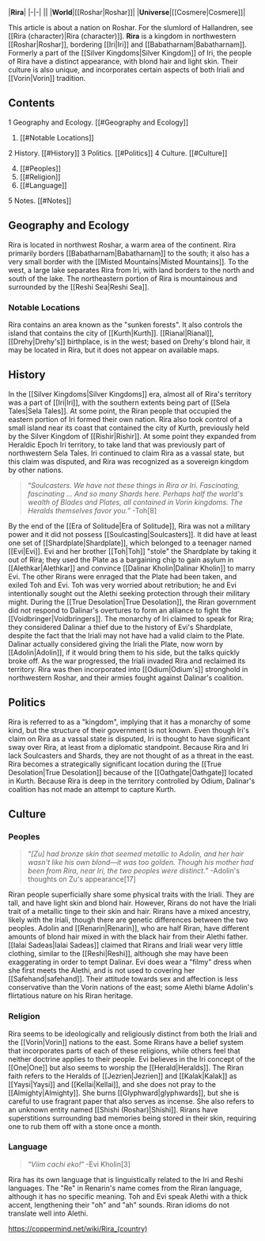 |**Rira**|
|-|-|
||
|**World**|[[Roshar\|Roshar]]|
|**Universe**|[[Cosmere\|Cosmere]]|

This article is about a nation on Roshar. For the slumlord of Hallandren, see [[Rira (character)\|Rira (character)]].
**Rira** is a kingdom in northwestern [[Roshar\|Roshar]], bordering [[Iri\|Iri]] and [[Babatharnam\|Babatharnam]]. Formerly a part of the [[Silver Kingdoms\|Silver Kingdom]] of Iri, the people of Rira have a distinct appearance, with blond hair and light skin. Their culture is also unique, and incorporates certain aspects of both Iriali and [[Vorin\|Vorin]] tradition.

## Contents

1 Geography and Ecology. [[#Geography and Ecology]] 

1. [[#Notable Locations]] 


2 History. [[#History]] 
3 Politics. [[#Politics]] 
4 Culture. [[#Culture]] 

4. [[#Peoples]] 
4. [[#Religion]] 
4. [[#Language]] 


5 Notes. [[#Notes]] 


## Geography and Ecology
Rira is located in northwest Roshar, a warm area of the continent. Rira primarily borders [[Babatharnam\|Babatharnam]] to the south; it also has a very small border with the [[Misted Mountains\|Misted Mountains]]. To the west, a large lake separates Rira from Iri, with land borders to the north and south of the lake. The northeastern portion of Rira is mountainous and surrounded by the [[Reshi Sea\|Reshi Sea]].

### Notable Locations
Rira contains an area known as the "sunken forests". It also controls the island that contains the city of [[Kurth\|Kurth]]. [[Rianal\|Rianal]], [[Drehy\|Drehy's]] birthplace, is in the west; based on Drehy's blond hair, it may be located in Rira, but it does not appear on available maps.

## History
In the [[Silver Kingdoms\|Silver Kingdoms]] era, almost all of Rira's territory was a part of [[Iri\|Iri]], with the southern extents being part of [[Sela Tales\|Sela Tales]]. At some point, the Riran people that occupied the eastern portion of Iri formed their own nation. Rira also took control of a small island near its coast that contained the city of Kurth, previously held by the Silver Kingdom of [[Rishir\|Rishir]]. At some point they expanded from Heraldic Epoch Iri territory, to take land that was previously part of northwestern Sela Tales.
Iri continued to claim Rira as a vassal state, but this claim was disputed, and Rira was recognized as a sovereign kingdom by other nations.

>“*Soulcasters. We have not these things in Rira or Iri. Fascinating, fascinating ... And so many Shards here. Perhaps half the world's wealth of Blades and Plates, all contained in Vorin kingdoms. The Heralds themselves favor you.*”
\-Toh[8]

By the end of the [[Era of Solitude\|Era of Solitude]], Rira was not a military power and it did not possess [[Soulcasting\|Soulcasters]]. It did have at least one set of [[Shardplate\|Shardplate]], which belonged to a teenager named [[Evi\|Evi]]. Evi and her brother [[Toh\|Toh]] "stole" the Shardplate by taking it out of Rira; they used the Plate as a bargaining chip to gain asylum in [[Alethkar\|Alethkar]] and convince [[Dalinar Kholin\|Dalinar Kholin]] to marry Evi. The other Rirans were enraged that the Plate had been taken, and exiled Toh and Evi. Toh was very worried about retribution; he and Evi intentionally sought out the Alethi seeking protection through their military might.
During the [[True Desolation\|True Desolation]], the Riran government did not respond to Dalinar's overtures to form an alliance to fight the [[Voidbringer\|Voidbringers]]. The monarchy of Iri claimed to speak for Rira; they considered Dalinar a thief due to the history of Evi's Shardplate, despite the fact that the Iriali may not have had a valid claim to the Plate. Dalinar actually considered giving the Iriali the Plate, now worn by [[Adolin\|Adolin]], if it would bring them to his side, but the talks quickly broke off.
As the war progressed, the Iriali invaded Rira and reclaimed its territory. Rira was then incorporated into [[Odium\|Odium's]] stronghold in northwestern Roshar, and their armies fought against Dalinar's coalition.

## Politics
Rira is referred to as a "kingdom", implying that it has a monarchy of some kind, but the structure of their government is not known. Even though Iri's claim on Rira as a vassal state is disputed, Iri is thought to have significant sway over Rira, at least from a diplomatic standpoint. Because Rira and Iri lack Soulcasters and Shards, they are not thought of as a threat in the east.
Rira becomes a strategically significant location during the [[True Desolation\|True Desolation]] because of the [[Oathgate\|Oathgate]] located in Kurth. Because Rira is deep in the territory controlled by Odium, Dalinar's coalition has not made an attempt to capture Kurth.

## Culture
### Peoples
>“*[Zu] had bronze skin that seemed metallic to Adolin, and her hair wasn't like his own blond—it was too golden. Though his mother had been from Rira, near Iri, the two peoples were distinct.*”
\-Adolin's thoughts on Zu's appearance[17]


Riran people superficially share some physical traits with the Iriali. They are tall, and have light skin and blond hair. However, Rirans do not have the Iriali trait of a metallic tinge to their skin and hair. Rirans have a mixed ancestry, likely with the Iriali, though there are genetic differences between the two peoples. Adolin and [[Renarin\|Renarin]], who are half Riran, have different amounts of blond hair mixed in with the black hair from their Alethi father.
[[Ialai Sadeas\|Ialai Sadeas]] claimed that Rirans and Iriali wear very little clothing, similar to the [[Reshi\|Reshi]], although she may have been exaggerating in order to tempt Dalinar. Evi does wear a "filmy" dress when she first meets the Alethi, and is not used to covering her [[Safehand\|safehand]]. Their attitude towards sex and affection is less conservative than the Vorin nations of the east; some Alethi blame Adolin's flirtatious nature on his Riran heritage.

### Religion
Rira seems to be ideologically and religiously distinct from both the Iriali and the [[Vorin\|Vorin]] nations to the east. Some Rirans have a belief system that incorporates parts of each of these religions, while others feel that neither doctrine applies to their people.
Evi believes in the Iri concept of the [[One\|One]] but also seems to worship the [[Herald\|Heralds]]. The Riran faith refers to the Heralds of [[Jezrien\|Jezrien]] and [[Kalak\|Kalak]] as [[Yaysi\|Yaysi]] and [[Kellai\|Kellai]], and she does not pray to the [[Almighty\|Almighty]]. She burns [[Glyphward\|glyphwards]], but she is careful to use fragrant paper that also serves as incense. She also refers to an unknown entity named [[Shishi (Roshar)\|Shishi]].
Rirans have superstitions surrounding bad memories being stored in their skin, requiring one to rub them off with a stone once a month.

### Language
>“*Viim cachi eko!*”
\-Evi Kholin[3]


Rira has its own language that is linguistically related to the Iri and Reshi languages. The "Re" in Renarin's name comes from the Riran language, although it has no specific meaning.
Toh and Evi speak Alethi with a thick accent, lengthening their "oh" and "ah" sounds. Riran idioms do not translate well into Alethi.



https://coppermind.net/wiki/Rira_(country)